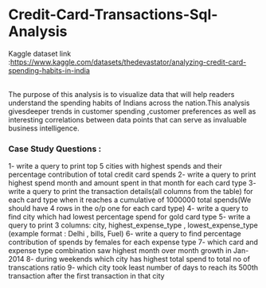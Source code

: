 # Credit-Card-Transactions-Sql-Analysis

Kaggle dataset link :https://www.kaggle.com/datasets/thedevastator/analyzing-credit-card-spending-habits-in-india


<br>
The purpose of this  analysis is to visualize data that will help readers understand the spending habits of Indians across the nation.This analysis givesdeeper trends in customer spending ,customer preferences as well as interesting correlations between data points that can serve as invaluable business intelligence. 

<br>

### Case Study Questions :
1- write a query to print top 5 cities with highest spends and their percentage contribution of total credit card spends 
2- write a query to print highest spend month and amount spent in that month for each card type
3- write a query to print the transaction details(all columns from the table) for each card type when
it reaches a cumulative of 1000000 total spends(We should have 4 rows in the o/p one for each card type)
4- write a query to find city which had lowest percentage spend for gold card type
5- write a query to print 3 columns:  city, highest_expense_type , lowest_expense_type (example format : Delhi , bills, Fuel)
6- write a query to find percentage contribution of spends by females for each expense type
7- which card and expense type combination saw highest month over month growth in Jan-2014
8- during weekends which city has highest total spend to total no of transcations ratio 
9- which city took least number of days to reach its 500th transaction after the first transaction in that city

